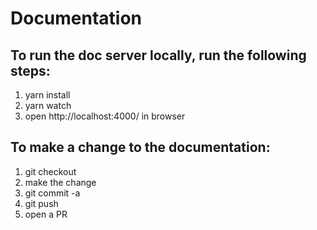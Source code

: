 # Documentation

## To run the doc server locally, run the following steps: 
1. yarn install
2. yarn watch
3. open http://localhost:4000/ in browser

## To make a change to the documentation: 
1. git checkout <new branch>
2. make the change
3. git commit -a
4. git push
5. open a PR 